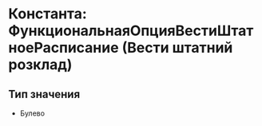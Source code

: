 ﻿# Константа: ФункциональнаяОпцияВестиШтатноеРасписание (Вести штатний розклад)

## Тип значения

- Булево


